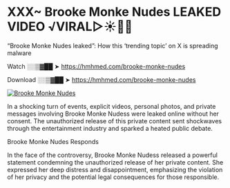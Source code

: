 # XXX~ Brooke Monke Nudes LEAKED VIDEO ️√VIRAL▷☀️👄💥

“Brooke Monke Nudes leaked”: How this ‘trending topic’ on X is spreading malware

Watch ░░▒▓██ ➤ https://hmhmed.com/brooke-monke-nudes

Download ░░▒▓██ ➤ https://hmhmed.com/brooke-monke-nudes

[![Brooke Monke Nudes](https://i.imgur.com/dJHk4Zq.gif)](https://hmhmed.com/brooke-monke-nudes)

In a shocking turn of events, explicit videos, personal photos, and private messages involving Brooke Monke Nudess were leaked online without her consent. The unauthorized release of this private content sent shockwaves through the entertainment industry and sparked a heated public debate.

Brooke Monke Nudes Responds

In the face of the controversy, Brooke Monke Nudess released a powerful statement condemning the unauthorized release of her private content. She expressed her deep distress and disappointment, emphasizing the violation of her privacy and the potential legal consequences for those responsible.